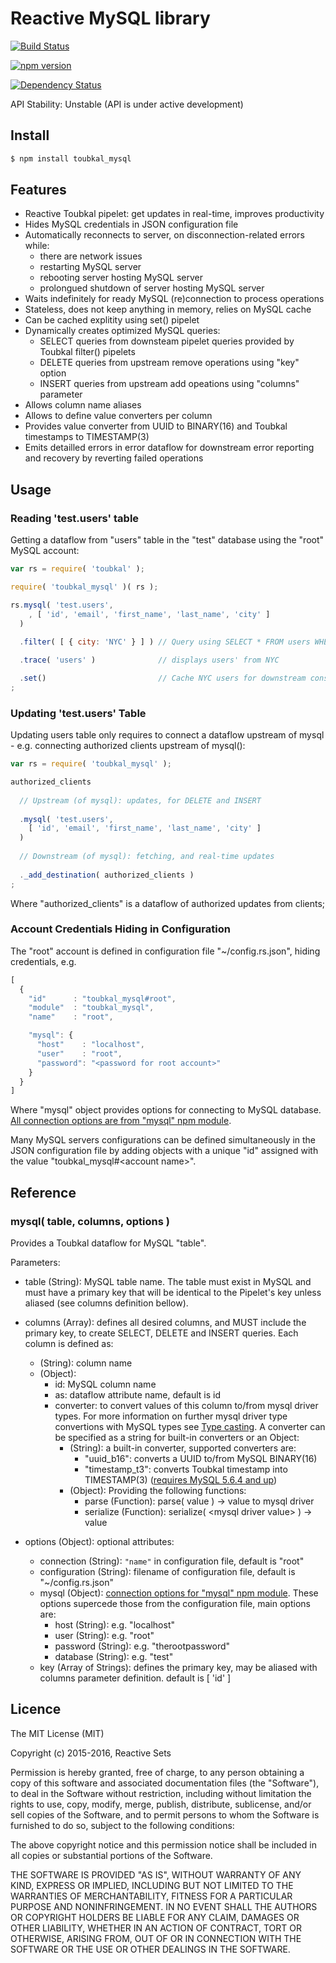 # Reactive MySQL library

[![Build Status](https://travis-ci.org/ReactiveSets/toubkal_mysql.svg?branch=master)](https://travis-ci.org/ReactiveSets/toubkal_mysql)

[![npm version](https://badge.fury.io/js/toubkal_mysql.svg)](http://badge.fury.io/js/toubkal_mysql)

[![Dependency Status](https://gemnasium.com/ReactiveSets/toubkal_mysql.svg)](https://gemnasium.com/ReactiveSets/toubkal_mysql)

API Stability: Unstable (API is under active development)

## Install

```bash
$ npm install toubkal_mysql
```

## Features
- Reactive Toubkal pipelet: get updates in real-time, improves productivity
- Hides MySQL credentials in JSON configuration file
- Automatically reconnects to server, on disconnection-related errors while:
  - there are network issues
  - restarting MySQL server
  - rebooting server hosting MySQL server
  - prolongued shutdown of server hosting MySQL server
- Waits indefinitely for ready MySQL (re)connection to process operations
- Stateless, does not keep anything in memory, relies on MySQL cache
- Can be cached explitity using set() pipelet
- Dynamically creates optimized MySQL queries:
  - SELECT queries from downsteam pipelet queries provided by Toubkal filter() pipelets
  - DELETE queries from upstream remove operations using "key" option
  - INSERT queries from upstream add opeations using "columns" parameter
- Allows column name aliases
- Allows to define value converters per column
- Provides value converter from UUID to BINARY(16) and Toubkal timestamps to TIMESTAMP(3)
- Emits detailled errors in error dataflow for downstream error reporting and recovery by reverting
failed operations

## Usage

### Reading 'test.users' table

Getting a dataflow from "users" table in the "test" database using the "root" MySQL account:

```javascript
var rs = require( 'toubkal' );

require( 'toubkal_mysql' )( rs );

rs.mysql( 'test.users',
    , [ 'id', 'email', 'first_name', 'last_name', 'city' ]
  )
  
  .filter( [ { city: 'NYC' } ] ) // Query using SELECT * FROM users WHERE city = "NYC"

  .trace( 'users' )              // displays users' from NYC

  .set()                         // Cache NYC users for downstream consumption
;
```

### Updating 'test.users' Table

Updating users table only requires to connect a dataflow upstream of mysql - e.g. connecting authorized clients
upstream of mysql():
```javascript
var rs = require( 'toubkal_mysql' );

authorized_clients
    
  // Upstream (of mysql): updates, for DELETE and INSERT
  
  .mysql( 'test.users',
    [ 'id', 'email', 'first_name', 'last_name', 'city' ]
  )
  
  // Downstream (of mysql): fetching, and real-time updates
  
  ._add_destination( authorized_clients )
;
```

Where "authorized_clients" is a dataflow of authorized updates from clients;


### Account Credentials Hiding in Configuration

The "root" account is defined in configuration file "~/config.rs.json", hiding credentials, e.g.

```javascript
[
  {
    "id"      : "toubkal_mysql#root",
    "module"  : "toubkal_mysql",
    "name"    : "root",

    "mysql": {
      "host"    : "localhost",
      "user"    : "root",
      "password": "<password for root account>"
    }
  }
]
```

Where "mysql" object provides options for connecting to MySQL database. [All connection options are from "mysql"
npm module](https://www.npmjs.com/package/mysql#connection-options).

Many MySQL servers configurations can be defined simultaneously in the JSON configuration
file by adding objects with a unique "id" assigned with the value "toubkal_mysql#\<account name\>".

## Reference

### mysql( table, columns, options )

Provides a Toubkal dataflow for MySQL "table".

Parameters:
- table (String): MySQL table name. The table must exist in MySQL and must have a primary key
  that will be identical to the Pipelet's key unless aliased (see columns definition bellow).
- columns (Array): defines all desired columns, and MUST include the primary key, to create
  SELECT, DELETE and INSERT queries. Each column is defined as:
  - (String): column name
  - (Object):
    - id: MySQL column name
    - as: dataflow attribute name, default is id
    - converter: to convert values of this column to/from mysql driver types. For
      more information on further mysql driver type convertions with MySQL types see
      [Type casting](https://www.npmjs.com/package/mysql#type-casting).
      A converter can be specified as a string for built-in converters or an Object:
      - (String): a built-in converter, supported converters are:
        - "uuid_b16": converts a UUID to/from MySQL BINARY(16)
        - "timestamp_t3": converts Toubkal timestamp into TIMESTAMP(3)
          ([requires MySQL 5.6.4 and up](http://dev.mysql.com/doc/refman/5.6/en/fractional-seconds.html))
      - (Object): Providing the following functions:
        - parse     (Function): parse( value ) -> value to mysql driver
        - serialize (Function): serialize( \<mysql driver value\> ) -> value

- options (Object): optional attributes:
  - connection (String): ```"name"``` in configuration file, default is "root"
  - configuration (String): filename of configuration file, default is "~/config.rs.json"
  - mysql (Object): 
    [connection options for "mysql" npm module](https://www.npmjs.com/package/mysql#connection-options).
    These options supercede those from the configuration file, main options are:
    - host (String): e.g. "localhost"
    - user (String): e.g. "root"
    - password (String): e.g. "therootpassword"
    - database (String): e.g. "test"
  - key (Array of Strings): defines the primary key, may be aliased with columns parameter
    definition. default is [ 'id' ]

## Licence

  The MIT License (MIT)

  Copyright (c) 2015-2016, Reactive Sets

  Permission is hereby granted, free of charge, to any person obtaining a copy
  of this software and associated documentation files (the "Software"), to deal
  in the Software without restriction, including without limitation the rights
  to use, copy, modify, merge, publish, distribute, sublicense, and/or sell
  copies of the Software, and to permit persons to whom the Software is
  furnished to do so, subject to the following conditions:

  The above copyright notice and this permission notice shall be included in all
  copies or substantial portions of the Software.

  THE SOFTWARE IS PROVIDED "AS IS", WITHOUT WARRANTY OF ANY KIND, EXPRESS OR
  IMPLIED, INCLUDING BUT NOT LIMITED TO THE WARRANTIES OF MERCHANTABILITY,
  FITNESS FOR A PARTICULAR PURPOSE AND NONINFRINGEMENT. IN NO EVENT SHALL THE
  AUTHORS OR COPYRIGHT HOLDERS BE LIABLE FOR ANY CLAIM, DAMAGES OR OTHER
  LIABILITY, WHETHER IN AN ACTION OF CONTRACT, TORT OR OTHERWISE, ARISING FROM,
  OUT OF OR IN CONNECTION WITH THE SOFTWARE OR THE USE OR OTHER DEALINGS IN THE
  SOFTWARE.
